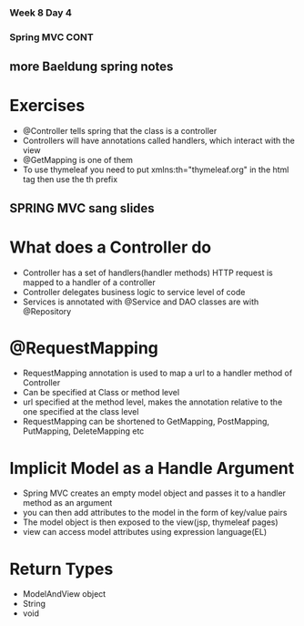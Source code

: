 ### Week 8 Day 4

### Spring MVC CONT

## more Baeldung spring notes

# Exercises
 - @Controller tells spring that the class is a controller
 - Controllers will have annotations called handlers, which interact with the view
 - @GetMapping is one of them
 - To use thymeleaf you need to put xmlns:th="thymeleaf.org" in the html tag then use the th prefix

## SPRING MVC sang slides

# What does a Controller do
 - Controller has a set of handlers(handler methods) HTTP request is mapped to a handler of a controller
 - Controller delegates business logic to service level of code
 - Services is annotated with @Service and DAO classes are with @Repository

# @RequestMapping
 - RequestMapping annotation is used to map a url to a handler method of Controller
 - Can be specified at Class or method level
 - url specified at the method level, makes the annotation relative to the one specified at the class level
 - RequestMapping can be shortened to GetMapping, PostMapping, PutMapping, DeleteMapping etc

# Implicit Model as a Handle Argument
 - Spring MVC creates an empty model object and passes it to a handler method as an argument
 - you can then add attributes to the model in the form of key/value pairs
 - The model object is then exposed to the view(jsp, thymeleaf pages)
 - view can access model attributes using expression language(EL)

# Return Types
 - ModelAndView object
 - String
 - void

